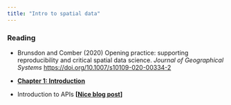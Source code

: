 ```yaml
---
title: "Intro to spatial data"
---
```



### Reading

- Brunsdon and Comber (2020) Opening practice: supporting reproducibility and critical spatial data science. _Journal of Geographical Systems_ https://doi.org/10.1007/s10109-020-00334-2


- **[Chapter 1: Introduction](https://geocompr.robinlovelace.net/intro.html)**

- Introduction to APIs **[[Nice blog post](https://www.r-bloggers.com/2015/11/accessing-apis-from-r-and-a-little-r-programming/)]**


